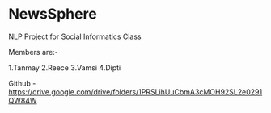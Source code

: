 # NewsSphere

NLP Project for Social Informatics Class

Members are:-

1.Tanmay
2.Reece
3.Vamsi
4.Dipti

Github -https://drive.google.com/drive/folders/1PRSLihUuCbmA3cMOH92SL2e0291QW84W 
